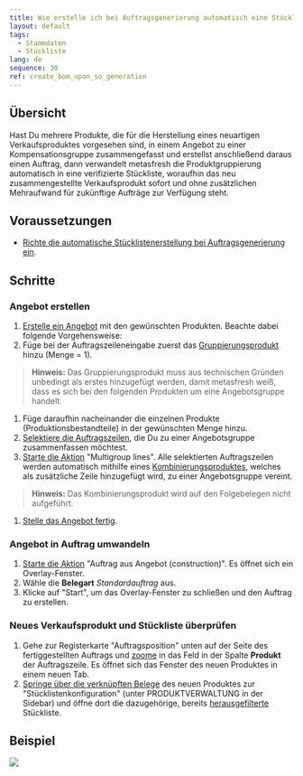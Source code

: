 ```yaml
---
title: Wie erstelle ich bei Auftragsgenerierung automatisch eine Stückliste aufgrund eines Angebots?
layout: default
tags:
  - Stammdaten
  - Stückliste
lang: de
sequence: 30
ref: create_bom_upon_so_generation
---
```


## Übersicht
Hast Du mehrere Produkte, die für die Herstellung eines neuartigen Verkaufsproduktes vorgesehen sind, in einem Angebot zu einer Kompensationsgruppe zusammengefasst und erstellst anschließend daraus einen Auftrag, dann verwandelt metasfresh die Produktgruppierung automatisch in eine verifizierte Stückliste, woraufhin das neu zusammengestellte Verkaufsprodukt sofort und ohne zusätzlichen Mehraufwand für zukünftige Aufträge zur Verfügung steht.

## Voraussetzungen
- [Richte die automatische Stücklistenerstellung bei Auftragsgenerierung ein](Stueckliste_bei_Auftragsgenerierung_Einrichtung).

## Schritte

### Angebot erstellen
1. [Erstelle ein Angebot](Angebot_erstellen) mit den gewünschten Produkten. Beachte dabei folgende Vorgehensweise:
1. Füge bei der Auftragszeileneingabe zuerst das [Gruppierungsprodukt](Gruppierungsprodukt_anlegen) hinzu (Menge = 1).
 >**Hinweis:** Das Gruppierungsprodukt muss aus technischen Gründen unbedingt als erstes hinzugefügt werden, damit metasfresh weiß, dass es sich bei den folgenden Produkten um eine Angebotsgruppe handelt.

1. Füge daraufhin nacheinander die einzelnen Produkte (Produktionsbestandteile) in der gewünschten Menge hinzu.
1. [Selektiere die Auftragszeilen](AuswahlBelege), die Du zu einer Angebotsgruppe zusammenfassen möchtest.
1. [Starte die Aktion](AktionStarten) "Multigroup lines". Alle selektierten Auftragszeilen werden automatisch mithilfe eines [Kombinierungsproduktes](Kombinierungsprodukt_Kompensationsgruppen), welches als zusätzliche Zeile hinzugefügt wird, zu einer Angebotsgruppe vereint.
 >**Hinweis:** Das Kombinierungsprodukt wird auf den Folgebelegen nicht aufgeführt.

1. [Stelle das Angebot fertig](BelegverarbeitungFertigstellen).

### Angebot in Auftrag umwandeln
1. [Starte die Aktion](AktionStarten) "Auftrag aus Angebot (construction)". Es öffnet sich ein Overlay-Fenster.
1. Wähle die **Belegart** *Standardauftrag* aus.
1. Klicke auf "Start", um das Overlay-Fenster zu schließen und den Auftrag zu erstellen.

### Neues Verkaufsprodukt und Stückliste überprüfen
1. Gehe zur Registerkarte "Auftragsposition" unten auf der Seite des fertiggestellten Auftrags und [zoome](Zoomen_in_Tabellenfeld) in das Feld in der Spalte **Produkt** der Auftragszeile. Es öffnet sich das Fenster des neuen Produktes in einem neuen Tab.
1. [Springe über die verknüpften Belege](SpringezuBelegen) des neuen Produktes zur "Stücklistenkonfiguration" (unter PRODUKTVERWALTUNG in der Sidebar) und öffne dort die dazugehörige, bereits [herausgefilterte](Filterfunktion) Stückliste.

## Beispiel
![](assets/Stueckliste_bei_Auftragsgenerierung.gif)
